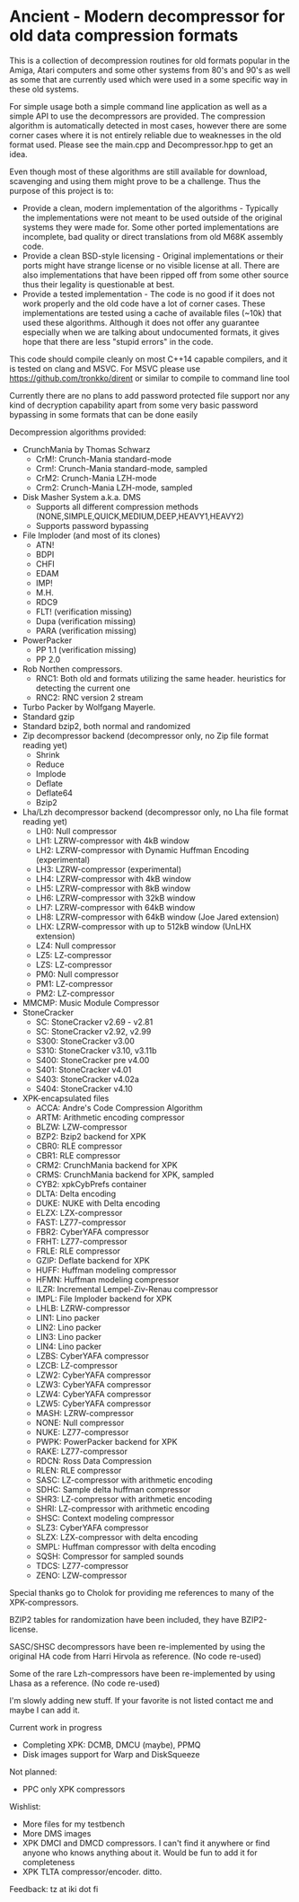 # Ancient - Modern decompressor for old data compression formats

This is a collection of decompression routines for old formats popular in the Amiga, Atari computers and some other systems from 80's and 90's as well as some that are currently used which were used in a some specific way in these old systems.

For simple usage both a simple command line application as well as a simple API to use the decompressors are provided. The compression algorithm is automatically detected in most cases, however there are some corner cases where it is not entirely reliable due to weaknesses in the old format used. Please see the main.cpp and Decompressor.hpp to get an idea.

Even though most of these algorithms are still available for download, scavenging and using them might prove to be a challenge. Thus the purpose of this project is to:
* Provide a clean, modern implementation of the algorithms - Typically the implementations were not meant to be used outside of the original systems they were made for. Some other ported implementations are incomplete, bad quality or direct translations from old M68K assembly code.
* Provide a clean BSD-style licensing - Original implementations or their ports might have strange license or no visible license at all. There are also implementations that have been ripped off from some other source thus their legality is questionable at best.
* Provide a tested implementation - The code is no good if it does not work properly and the old code have a lot of corner cases. These implementations are tested using a cache of available files (~10k) that used these algorithms. Although it does not offer any guarantee especially when we are talking about undocumented formats, it gives hope that there are less "stupid errors" in the code.

This code should compile cleanly on most C++14 capable compilers, and it is tested on clang and MSVC. For MSVC please use https://github.com/tronkko/dirent or similar to compile to command line tool

Currently there are no plans to add password protected file support nor any kind of decryption capability apart from some very basic password bypassing in some formats that can be done easily

Decompression algorithms provided:
* CrunchMania by Thomas Schwarz
  * CrM!: Crunch-Mania standard-mode
  * Crm!: Crunch-Mania standard-mode, sampled
  * CrM2: Crunch-Mania LZH-mode
  * Crm2: Crunch-Mania LZH-mode, sampled
* Disk Masher System a.k.a. DMS
  * Supports all different compression methods (NONE,SIMPLE,QUICK,MEDIUM,DEEP,HEAVY1,HEAVY2)
  * Supports password bypassing
* File Imploder (and most of its clones)
  * ATN!
  * BDPI
  * CHFI
  * EDAM
  * IMP!
  * M.H.
  * RDC9
  * FLT! (verification missing)
  * Dupa (verification missing)
  * PARA (verification missing)
* PowerPacker
  * PP 1.1 (verification missing)
  * PP 2.0
* Rob Northen compressors.
  * RNC1: Both old and formats utilizing the same header. heuristics for detecting the current one
  * RNC2: RNC version 2 stream
* Turbo Packer by Wolfgang Mayerle.
* Standard gzip
* Standard bzip2, both normal and randomized
* Zip decompressor backend (decompressor only, no Zip file format reading yet)
  * Shrink
  * Reduce
  * Implode
  * Deflate
  * Deflate64
  * Bzip2
* Lha/Lzh decompressor backend (decompressor only, no Lha file format reading yet)
  * LH0: Null compressor
  * LH1: LZRW-compressor with 4kB window
  * LH2: LZRW-compressor with Dynamic Huffman Encoding (experimental)
  * LH3: LZRW-compressor (experimental)
  * LH4: LZRW-compressor with 4kB window
  * LH5: LZRW-compressor with 8kB window
  * LH6: LZRW-compressor with 32kB window
  * LH7: LZRW-compressor with 64kB window
  * LH8: LZRW-compressor with 64kB window (Joe Jared extension)
  * LHX: LZRW-compressor with up to 512kB window (UnLHX extension)
  * LZ4: Null compressor
  * LZ5: LZ-compressor
  * LZS: LZ-compressor
  * PM0: Null compressor
  * PM1: LZ-compressor
  * PM2: LZ-compressor
* MMCMP: Music Module Compressor
* StoneCracker
  * SC: StoneCracker v2.69 - v2.81
  * SC: StoneCracker v2.92, v2.99
  * S300: StoneCracker v3.00
  * S310: StoneCracker v3.10, v3.11b
  * S400: StoneCracker pre v4.00
  * S401: StoneCracker v4.01
  * S403: StoneCracker v4.02a
  * S404: StoneCracker v4.10
* XPK-encapsulated files
  * ACCA: Andre's Code Compression Algorithm
  * ARTM: Arithmetic encoding compressor
  * BLZW: LZW-compressor
  * BZP2: Bzip2 backend for XPK
  * CBR0: RLE compressor
  * CBR1: RLE compressor
  * CRM2: CrunchMania backend for XPK
  * CRMS: CrunchMania backend for XPK, sampled
  * CYB2: xpkCybPrefs container
  * DLTA: Delta encoding
  * DUKE: NUKE with Delta encoding
  * ELZX: LZX-compressor
  * FAST: LZ77-compressor
  * FBR2: CyberYAFA compressor
  * FRHT: LZ77-compressor
  * FRLE: RLE compressor
  * GZIP: Deflate backend for XPK
  * HUFF: Huffman modeling compressor
  * HFMN: Huffman modeling compressor
  * ILZR: Incremental Lempel-Ziv-Renau compressor
  * IMPL: File Imploder backend for XPK
  * LHLB: LZRW-compressor
  * LIN1: Lino packer
  * LIN2: Lino packer
  * LIN3: Lino packer
  * LIN4: Lino packer
  * LZBS: CyberYAFA compressor
  * LZCB: LZ-compressor
  * LZW2: CyberYAFA compressor
  * LZW3: CyberYAFA compressor
  * LZW4: CyberYAFA compressor
  * LZW5: CyberYAFA compressor
  * MASH: LZRW-compressor
  * NONE: Null compressor
  * NUKE: LZ77-compressor
  * PWPK: PowerPacker backend for XPK
  * RAKE: LZ77-compressor
  * RDCN: Ross Data Compression
  * RLEN: RLE compressor
  * SASC: LZ-compressor with arithmetic encoding
  * SDHC: Sample delta huffman compressor
  * SHR3: LZ-compressor with arithmetic encoding
  * SHRI: LZ-compressor with arithmetic encoding
  * SHSC: Context modeling compressor
  * SLZ3: CyberYAFA compressor
  * SLZX: LZX-compressor with delta encoding
  * SMPL: Huffman compressor with delta encoding
  * SQSH: Compressor for sampled sounds
  * TDCS: LZ77-compressor
  * ZENO: LZW-compressor

Special thanks go to Cholok for providing me references to many of the XPK-compressors.

BZIP2 tables for randomization have been included, they have BZIP2-license.

SASC/SHSC decompressors have been re-implemented by using the original HA code from Harri Hirvola as reference. (No code re-used)

Some of the rare Lzh-compressors have been re-implemented by using Lhasa as a reference. (No code re-used)


I'm slowly adding new stuff. If your favorite is not listed contact me and maybe I can add it.

Current work in progress
* Completing XPK: DCMB, DMCU (maybe), PPMQ
* Disk images support for Warp and DiskSqueeze

Not planned:
* PPC only XPK compressors

Wishlist:
* More files for my testbench
* More DMS images
* XPK DMCI and DMCD compressors. I can't find it anywhere or find anyone who knows anything about it. Would be fun to add it for completeness
* XPK TLTA compressor/encoder. ditto.

Feedback: tz at iki dot fi
